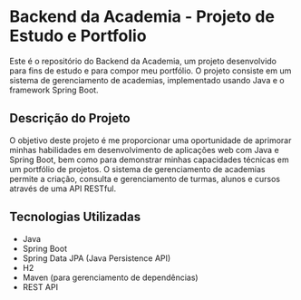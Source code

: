# Backend da Academia - Projeto de Estudo e Portfolio
Este é o repositório do Backend da Academia, um projeto desenvolvido para fins de estudo e para compor meu portfólio. O projeto consiste em um sistema de gerenciamento de academias, implementado usando Java e o framework Spring Boot.

## Descrição do Projeto
O objetivo deste projeto é me proporcionar uma oportunidade de aprimorar minhas habilidades em desenvolvimento de aplicações web com Java e Spring Boot, bem como para demonstrar minhas capacidades técnicas em um portfólio de projetos. O sistema de gerenciamento de academias permite a criação, consulta e gerenciamento de turmas, alunos e cursos através de uma API RESTful.

## Tecnologias Utilizadas
- Java
- Spring Boot
- Spring Data JPA (Java Persistence API)
- H2
- Maven (para gerenciamento de dependências)
- REST API
